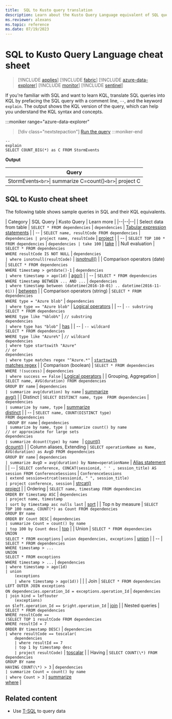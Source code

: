 ```yaml
---
title:  SQL to Kusto query translation
description: Learn about the Kusto Query Language equivalent of SQL queries.
ms.reviewer: alexans
ms.topic: reference
ms.date: 07/19/2023
---
```

# SQL to Kusto Query Language cheat sheet

> [!INCLUDE [applies](../includes/applies-to-version/applies.md)] [!INCLUDE [fabric](../includes/applies-to-version/fabric.md)] [!INCLUDE [azure-data-explorer](../includes/applies-to-version/azure-data-explorer.md)] [!INCLUDE [monitor](../includes/applies-to-version/monitor.md)] [!INCLUDE [sentinel](../includes/applies-to-version/sentinel.md)]

If you're familiar with SQL and want to learn KQL, translate SQL queries into KQL by prefacing the SQL query with a comment line, `--`, and the keyword `explain`. The output shows the KQL version of the query, which can help you understand the KQL syntax and concepts.

:::moniker range="azure-data-explorer"
> [!div class="nextstepaction"]
> <a href="https://dataexplorer.azure.com/clusters/help/databases/Samples?query=H4sIAAAAAAAAA9PV5XKNCPBx9PRT4Ap29XF1DlFw9g/1C4l38nTX0NJUSCxWcFZwC/L3VQguyS/KdS1LzSspBgDZdzUzNQAAAA==" target="_blank">Run the query</a>
:::moniker-end

```kusto
--
explain
SELECT COUNT_BIG(*) as C FROM StormEvents 
```

**Output**

|Query|
|---|
|StormEvents`<br>`\| summarize C=count()`<br>`\| project C|

## SQL to Kusto cheat sheet

The following table shows sample queries in SQL and their KQL equivalents.

| Category | SQL Query | Kusto Query | Learn more |
|--|--|--|
| Select data from table | `SELECT * FROM dependencies` | `dependencies` | [Tabular expression statements](tabular-expression-statements.md) |
| -- | `SELECT name, resultCode FROM dependencies` | `dependencies | project name, resultCode` | [project](project-operator.md) |
| -- | `SELECT TOP 100 * FROM dependencies` | `dependencies | take 100` | [take](take-operator.md) |
| Null evaluation | `SELECT * FROM dependencies`<br>`WHERE resultCode IS NOT NULL` | `dependencies`<br>`| where isnotnull(resultCode)` | [isnotnull()](isnotnull-function.md) |
| Comparison operators (date) | `SELECT * FROM dependencies`<br>`WHERE timestamp > getdate()-1` | `dependencies`<br>`| where timestamp > ago(1d)` | [ago()](ago-function.md) |
| -- | `SELECT * FROM dependencies`<br>`WHERE timestamp BETWEEN ... AND ...` | `dependencies`<br>`| where timestamp between (datetime(2016-10-01) .. datetime(2016-11-01))` | [between](between-operator.md) |
| Comparison operators (string) | `SELECT * FROM dependencies`<br>`WHERE type = "Azure blob"` | `dependencies`<br>`| where type == "Azure blob"` | [Logical operators](logical-operators.md) |
| -- | `-- substring`<br>`SELECT * FROM dependencies`<br>`WHERE type like "%blob%"` | `// substring`<br>`dependencies`<br>`| where type has "blob"` | [has](has-operator.md) |
| -- | `-- wildcard`<br>`SELECT * FROM dependencies`<br>`WHERE type like "Azure%"` | `// wildcard`<br>`dependencies`<br>`| where type startswith "Azure"`<br>`// or`<br>`dependencies`<br>`| where type matches regex "^Azure.*"` | [`startswith`](startswith-operator.md)</br>[matches regex](matches-regex-operator.md) |
| Comparison (boolean) | `SELECT * FROM dependencies`<br>`WHERE !(success)` | `dependencies`<br>`| where success == False` | [Logical operators](logical-operators.md) |
| Grouping, Aggregation | `SELECT name, AVG(duration) FROM dependencies`<br>`GROUP BY name` | `dependencies`<br>`| summarize avg(duration) by name` | [summarize](summarize-operator.md)</br>[avg()](avg-aggregation-function.md) |
| Distinct | `SELECT DISTINCT name, type  FROM dependencies` | `dependencies`<br>`| summarize by name, type` | [summarize](summarize-operator.md)</br>[distinct](distinct-operator.md) |
| -- | `SELECT name, COUNT(DISTINCT type) `<br>` FROM dependencies `<br>` GROUP BY name` | ` dependencies `<br>`| summarize by name, type | summarize count() by name `<br>`// or approximate for large sets `<br>` dependencies `<br>` | summarize dcount(type) by name  ` | [count()](count-aggregation-function.md)</br>[dcount()](dcount-aggfunction.md) |
| Column aliases, Extending | `SELECT operationName as Name, AVG(duration) as AvgD FROM dependencies`<br>`GROUP BY name` | `dependencies`<br>`| summarize AvgD = avg(duration) by Name=operationName` | [Alias statement](alias-statement.md) |
| -- | `SELECT conference, CONCAT(sessionid, ' ' , session_title) AS session FROM ConferenceSessions` | `ConferenceSessions`<br>`| extend session=strcat(sessionid, " ", session_title)`<br>`| project conference, session` | [strcat()](strcat-function.md)</br>[project](project-operator.md) |
| Ordering | `SELECT name, timestamp FROM dependencies`<br>`ORDER BY timestamp ASC` | `dependencies`<br>`| project name, timestamp`<br>`| sort by timestamp asc nulls last` | [sort](sort-operator.md) |
| Top n by measure | `SELECT TOP 100 name, COUNT(*) as Count FROM dependencies`<br>`GROUP BY name`<br>`ORDER BY Count DESC` | `dependencies`<br>`| summarize Count = count() by name`<br>`| top 100 by Count desc` | [top](top-operator.md) |
| Union | `SELECT * FROM dependencies`<br>`UNION`<br>`SELECT * FROM exceptions` | `union dependencies, exceptions` | [union](union-operator.md) |
| -- | `SELECT * FROM dependencies`<br>`WHERE timestamp > ...`<br>`UNION`<br>`SELECT * FROM exceptions`<br>`WHERE timestamp > ...` | `dependencies`<br>`| where timestamp > ago(1d)`<br>`| union`<br>`    (exceptions`<br>`    | where timestamp > ago(1d))` |  |
| Join | `SELECT * FROM dependencies `<br>`LEFT OUTER JOIN exceptions`<br>`ON dependencies.operation_Id = exceptions.operation_Id` | `dependencies`<br>`| join kind = leftouter`<br>`    (exceptions)`<br>`on $left.operation_Id == $right.operation_Id` | [join](join-operator.md) |
| Nested queries | `SELECT * FROM dependencies`<br>`WHERE resultCode == `<br>`(SELECT TOP 1 resultCode FROM dependencies`<br>`WHERE resultId = 7`<br>`ORDER BY timestamp DESC)` | `dependencies`<br>`| where resultCode == toscalar(`<br>`    dependencies`<br>`    | where resultId == 7`<br>`    | top 1 by timestamp desc`<br>`    | project resultCode)` | [toscalar](toscalar-function.md) |
| Having | `SELECT COUNT(\*) FROM dependencies`<br>`GROUP BY name`<br>`HAVING COUNT(\*) > 3` | `dependencies`<br>`| summarize Count = count() by name`<br>`| where Count > 3` | [summarize](summarize-operator.md)</br>[where](where-operator.md) |

## Related content

* Use [T-SQL](/azure/data-explorer/t-sql) to query data
